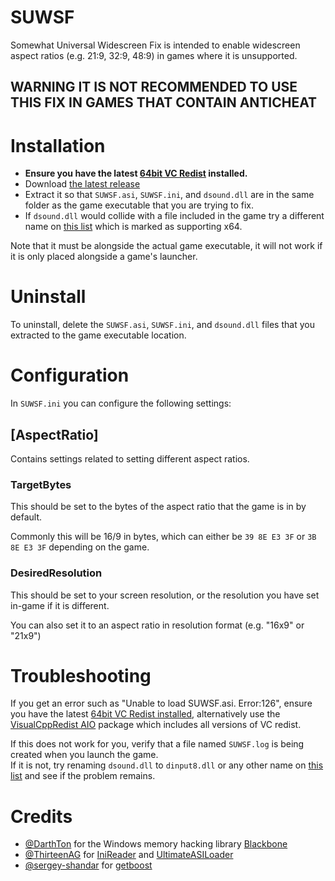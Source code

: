 # SUWSF

Somewhat Universal Widescreen Fix is intended to enable widescreen aspect ratios (e.g. 21:9, 32:9, 48:9) in games where it is unsupported.

## WARNING IT IS NOT RECOMMENDED TO USE THIS FIX IN GAMES THAT CONTAIN ANTICHEAT

# Installation

- **Ensure you have the latest [64bit VC Redist](https://aka.ms/vs/17/release/vc_redist.x64.exe) installed.**
- Download [the latest release](https://github.com/phantomgamers/suwsf/releases/latest)
- Extract it so that `SUWSF.asi`, `SUWSF.ini`, and `dsound.dll` are in the same folder as the game executable that you are trying to fix.
- If `dsound.dll` would collide with a file included in the game try a different name on [this list](https://github.com/ThirteenAG/Ultimate-ASI-Loader#description) which is marked as supporting x64.

Note that it must be alongside the actual game executable, it will not work if it is only placed alongside a game's launcher.

# Uninstall

To uninstall, delete the `SUWSF.asi`, `SUWSF.ini`, and `dsound.dll` files that you extracted to the game executable location.

# Configuration

In `SUWSF.ini` you can configure the following settings:

## [AspectRatio]

Contains settings related to setting different aspect ratios.

### TargetBytes

This should be set to the bytes of the aspect ratio that the game is in by default.

Commonly this will be 16/9 in bytes, which can either be `39 8E E3 3F` or `3B 8E E3 3F` depending on the game.

### DesiredResolution

This should be set to your screen resolution, or the resolution you have set in-game if it is different.

You can also set it to an aspect ratio in resolution format (e.g. "16x9" or "21x9")

# Troubleshooting

If you get an error such as "Unable to load SUWSF.asi. Error:126", ensure you have the latest [64bit VC Redist installed](https://aka.ms/vs/17/release/vc_redist.x64.exe), alternatively use the [VisualCppRedist AIO](https://github.com/abbodi1406/vcredist) package which includes all versions of VC redist.

If this does not work for you, verify that a file named `SUWSF.log` is being created when you launch the game.  
If it is not, try renaming `dsound.dll` to `dinput8.dll` or any other name on [this list](https://github.com/ThirteenAG/Ultimate-ASI-Loader#description) and see if the problem remains.

# Credits

- [@DarthTon](https://github.com/DarthTon) for the Windows memory hacking library [Blackbone](https://github.com/DarthTon/Blackbone)
- [@ThirteenAG](https://github.com/ThirteenAG) for [IniReader](https://github.com/ThirteenAG/IniReader) and [UltimateASILoader](https://github.com/ThirteenAG/Ultimate-ASI-Loader)
- [@sergey-shandar](https://github.com/sergey-shandar) for [getboost](https://github.com/sergey-shandar/getboost)